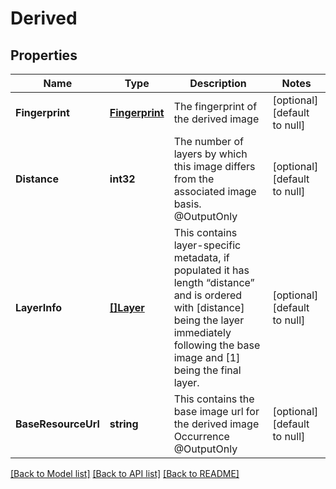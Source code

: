 # Derived

## Properties
Name | Type | Description | Notes
------------ | ------------- | ------------- | -------------
**Fingerprint** | [**Fingerprint**](Fingerprint.md) | The fingerprint of the derived image | [optional] [default to null]
**Distance** | **int32** | The number of layers by which this image differs from the associated image basis. @OutputOnly | [optional] [default to null]
**LayerInfo** | [**[]Layer**](Layer.md) | This contains layer-specific metadata, if populated it has length “distance” and is ordered with [distance] being the layer immediately following the base image and [1] being the final layer. | [optional] [default to null]
**BaseResourceUrl** | **string** | This contains the base image url for the derived image Occurrence @OutputOnly | [optional] [default to null]

[[Back to Model list]](../README.md#documentation-for-models) [[Back to API list]](../README.md#documentation-for-api-endpoints) [[Back to README]](../README.md)


